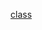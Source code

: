 [class](https://web.dio.me/course/conhecendo-collections-java/learning/8e7fff48-dd05-4af8-8a74-7e577c47a59f?back=/track/coding-the-future-claro-java-spring-boot&tab=undefined&moduleId=undefined)